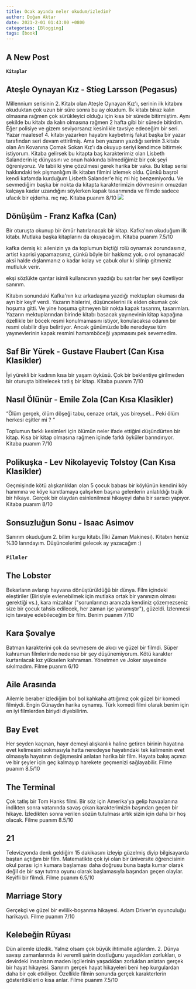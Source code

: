 ```yaml
---
title: Ocak ayında neler okudum/izledim?
author: Doğan Aktar
date: 2021-2-01 01:43:00 +0800
categories: [Blogging]
tags: [book]
---
```

## A New Post

#### `Kitaplar`

## Ateşle Oynayan Kız - Stieg Larsson (Pegasus)
Millennium serisinin 2. Kitabı olan Ateşle Oynayan Kız'ı, serinin ilk kitabını okuduktan çok uzun bir süre sonra bu ay okudum. İlk kitabı biraz kalın olmasına rağmen çok sürükleyici olduğu için kısa bir sürede bitirmiştim. Aynı şekilde bu kitabı da kalın olmasına rağmen 2 hafta gibi bir sürede bitirdim. Eğer polisiye ve gizem seviyorsanız kesinlikle tavsiye edeceğim bir seri. Yazar maalesef 4. kitabı yazarken hayatını kaybetmiş fakat başka bir yazar tarafından seri devam ettirilmiş. Ama ben yazarın yazdığı serinin 3.kitabı olan Arı Kovanına Çomak Sokan Kız'ı da okuyup seriyi kendimce bitirmek istiyorum. Kitaba gelirsek bu kitapta baş karakterimiz olan Lisbeth Salanderin iç dünyasını ve onun hakkında bilmediğimiz bir çok şeyi öğreniyoruz. Ve tabii ki yine çözülmesi gerek harika bir vaka. Bu kitap serisi hakkındaki tek pişmanlığım ilk kitabın filmini izlemek oldu. Çünkü başrol kendi kafamda kurduğum Lisbeth Salander'e hiç mi hiç benzemiyordu. Ve sevmediğim başka bir nokta da kitapta karakterimizin dövmesinin omuzdan kalçaya kadar uzandığını söylerken kapak tasarımında ve filmde sadece ufacık bir ejderha. nıç nıç. Kitaba puanım 8/10
![]({{site.baseurl}}/https://encrypted-tbn0.gstatic.com/images?q=tbn:ANd9GcTdOl0PjP9GQSdvUtSBdTRsVEdtJXG3LlESuiSTuGQyF3y1PWFX)
## Dönüşüm - Franz Kafka (Can)
Bir oturuşta okunup bir ömür hatırlanacak bir kitap. Kafka'nın okuduğum ilk kitabı. Mutlaka başka kitaplarını da okuyacağım. Kitaba puanım 7.5/10

kafka demiş ki: ailenizin ya da toplumun biçtiği rolü oynamak zorundasınız, artist kaprisi yapamazsınız, çünkü böyle bir hakkınız yok. o rol oynanacak! aksi halde dışlanmanız o kadar kolay ve çabuk olur ki silinip gitmeniz mutluluk verir.

ekşi sözlükte qantar isimli kullanıcının yazdığı bu satırlar her şeyi özetliyor sanırım.

Kitabın sonundaki Kafka'nın kız arkadaşına yazdığı mektupları okuması da ayrı bir keyif verdi. Yazarın hislerini, düşüncelerini ilk elden okumak çok hoşuma gitti. Ve yine hoşuma gitmeyen bir nokta kapak tasarımı, tasarımları. Yazarın mektuplarından birinde kitabı basacak yayınevinin kitap kapağına özellikle bir böcek resmi konulmamasını istiyor, konulacaksa odanın bir resmi olabilir diye belirtiyor. Ancak günümüzde bile neredeyse tüm yayınevlerinin kapak resmini hamamböceği yapmasını pek sevemedim.

## Saf Bir Yürek - Gustave Flaubert (Can Kısa Klasikler)
İyi yürekli bir kadının kısa bir yaşam öyküsü. Çok bir beklentiye girilmeden bir oturuşta bitirelecek tatlış bir kitap. Kitaba puanım 7/10

## Nasıl Ölünür - Emile Zola (Can Kısa Klasikler)
“Ölüm gerçek, ölüm döşeği tabu, cenaze ortak, yas bireysel... Peki ölüm herkesi eşitler mi ? “

Toplumun farklı kesimleri için ölümün neler ifade ettiğini düşündürten bir kitap. Kısa bir kitap olmasına rağmen içinde farklı öyküler barındırıyor. Kitaba puanım 7/10

## Polikuşka - Lev Nikolayeviç Tolstoy (Can Kısa Klasikler)
Geçmişinde kötü alışkanlıkları olan 5 çocuk babası bir köylünün kendini köy hanımına ve köye kanıtlamaya çalışırken başına gelenlerin anlatıldığı trajik bir hikaye. Gerçek bir olaydan esinlenilmesi hikayeyi daha bir sarsıcı yapıyor. Kitaba puanım 8/10

## Sonsuzluğun Sonu - Isaac Asimov
Sanırım okuduğum 2. bilim kurgu kitabı.(İlki Zaman Makinesi). Kitabın henüz %30 larındayım. Düşüncelerimi gelecek ay yazacağım :) 

### `Filmler`

## The Lobster
Bekarların avlanıp hayvana dönüştürüldüğü bir dünya. Film içindeki eleştiriler (Birisiyle evlenebilmek için mutlaka ortak bir yanınızın olması gerektiği vs.), kara mizahlar ("sorunlarınızı aranızda kendiniz çözemezseniz size bir çocuk tahsis edilecek, her zaman işe yaramıştır"), güzeldi. İzlenmesi için tavsiye edebileceğim bir film. Benim puanım 7/10

## Kara Şovalye
Batman karakterini çok da sevmesem de akıcı ve güzel bir filmdi. Süper kahraman filmlerinde nedense bir şey düşünemiyorum. Kötü karakter kurtarılacak kız yükselen kahraman. Yönetmen ve Joker sayesinde sıkılmadım. Filme puanım 6/10

## Aile Arasında
Ailemle beraber izlediğim bol bol kahkaha attığımız çok güzel bir komedi filmiydi. Engin Günaydın harika oynamış. Türk komedi filmi olarak benim için en iyi filmlerden biriydi diyebilirim.

## Bay Evet
Her şeyden kaçınan, hayır demeyi alışkanlık haline getiren birinin hayatına evet kelimesini sokmasıyla hatta neredeyse hayatındaki tek kelimenin evet olmasıyla hayatının değişmesini anlatan harika bir film. Hayata bakış açınızı ve bir şeyler için geç kalmayıp harekete geçmenizi sağlayabilir. Filme puanım 8.5/10

## The Terminal
Çok tatlış bir Tom Hanks filmi. Bir söz için Amerika'ya gelip havaalanına indikten sonra vatanında savaş çıkan karakterimizin başından geçen bir hikaye. İzledikten sonra verilen sözün tutulması artık sizin için daha bir hoş olacak. 
Filme puanım 8.5/10

## 21
Televizyonda denk geldiğim 15 dakikasını izleyip güzelmiş diyip bilgisayarda baştan açtığım bir film. Matematikte çok iyi olan bir üniversite öğrencisinin okul parası için kumara başlaması daha doğrusu buna başta kumar olarak değil de bir sayı tutma oyunu olarak başlamasıyla başından geçen olaylar. Keyifli bir filmdi. Filme puanım 6.5/10

## Marriage Story
Gerçekçi ve güzel bir evlilik-boşanma hikayesi. Adam Driver'ın oyunculuğu harikaydı. Filme puanım 7/10

## Kelebeğin Rüyası
Dün ailemle izledik. Yalnız olsam çok büyük ihtimalle ağlardım. 2. Dünya savaşı zamanlarında iki veremli şairin dostluğunu yaşadıkları zorlukları, o devirdeki insanların maden işçilerinin yaşadıkları zorlukları anlatan gerçek bir hayat hikayesi. Sanırım gerçek hayat hikayeleri beni hep kurgulardan daha bir çok etkiliyor. Özellikle filmin sonunda gerçek karakterlerin gösterildikleri o kısa anlar. Filme puanım 7.5/10

